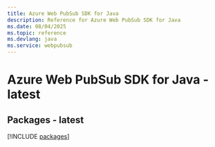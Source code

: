 ```yaml
---
title: Azure Web PubSub SDK for Java
description: Reference for Azure Web PubSub SDK for Java
ms.date: 08/04/2025
ms.topic: reference
ms.devlang: java
ms.service: webpubsub
---
```

# Azure Web PubSub SDK for Java - latest
## Packages - latest
[!INCLUDE [packages](web-pubsub-index.md)]